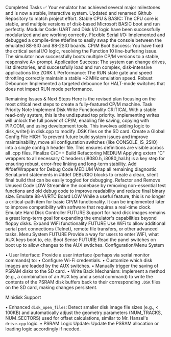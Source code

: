 Completed Tasks ✅
Your emulator has achieved several major milestones and is now a stable, interactive system.
Updated and renamed Github Repository to match project effort.
Stable CPU & BASIC: The CPU core is stable, and multiple versions of disk-based Microsoft BASIC boot and run perfectly.
Modular Code: UART and Disk I/O logic have been successfully modularized and are working correctly.
Flexible Serial I/O: Implemented and debugged a compile-time #define to easily swap the console between the emulated 88-SIO and 88-2SIO boards.
CP/M Boot Success: You have fixed the critical serial I/O logic, resolving the Function 10 line-buffering issue. The simulator now successfully boots multiple CP/M versions to a stable, responsive A> prompt.
Application Success: The system can change drives, list directories, and successfully load and run complex, disk-intensive applications like ZORK I.
Performance: The RUN state gate and speed throttling correctly maintain a stable ~2 MHz emulation speed.
Robust Debounce: Implemented a targeted debounce for HALT-mode switches that does not impact RUN mode performance.

Remaining Issues & Next Steps
Here is the revised plan focusing on the most critical next steps to create a fully-featured CP/M machine.
Task
Priority
Note
Implement Disk Write Functionality
CRITICAL
With a stable read-only system, this is the undisputed top priority. Implementing writes will unlock the full power of CP/M, enabling file saving, copying with PIP.COM, and using development tools. This involves adding logic to disk_write() in disk.cpp to modify .DSK files on the SD card. 
Create a Global Config File
HIGH
To prevent future build system issues and improve maintainability, move all configuration switches (like CONSOLE_IS_2SIO) into a single config.h header file. This ensures definitions are visible across all .cpp files.
Finalize C/C++ Build Refactoring
MEDIUM
Applying extern "C" wrappers to all necessary C headers (i8080.h, i8080_hal.h) is a key step for ensuring robust, error-free linking and long-term stability.
Add #ifdefWrappers for Debug Code
MEDIUM
Wrap all remaining diagnostic Serial.print statements in #ifdef DEBUGIO blocks to create a clean, silent final build that can be easily toggled for debugging.
Refactor and Remove Unused Code
LOW
Streamline the codebase by removing non-essential test functions and old debug code to improve readability and reduce final binary size.
Emulate 88-VI/RTC Board
LOW
While a useful feature, this is no longer a critical-path item for basic CP/M functionality. It can be implemented later to improve compatibility with software that requires a real-time clock.
Emulate Hard Disk Controller
FUTURE
Support for hard disk images remains a great long-term goal for expanding the emulator's capabilities beyond floppy disks.
Expand WiFi functionality
FUTURE
Use WiFi to allow additional serial port connections (Telnet), remote file transfers, or other advanced tasks.
Menu System
FUTURE
Provide a way for users to enter WiFI, what AUX keys boot to, etc.
Boot Sense 
FUTURE
Read the panel switches on boot up to allow changes to the AUX swtiches.
Configuration/Menu System

• User Interface: Provide a user interface (perhaps via serial monitor commands) to:
  • Configure Wi-Fi credentials.
  • Customize which disk images are loaded by the AUX switches.
  • Manually trigger the saving of PSRAM disks to the SD card.
• Write Back Mechanism: Implement a method (e.g., a combination of an AUX key and a serial command) to write the contents of the PSRAM disk buffers back to their corresponding `.DSK` files on the SD card, making changes persistent.

Minidisk Support

• Enhanced `disk_open_files`: Detect smaller disk image file sizes (e.g., < 100KB) and automatically adjust the geometry parameters (NUM_TRACKS, NUM_SECTORS) used for offset calculations, similar to Mr. Hansel's `drive.cpp` logic.
• PSRAM Logic Update: Update the PSRAM allocation or loading logic accordingly if needed.
